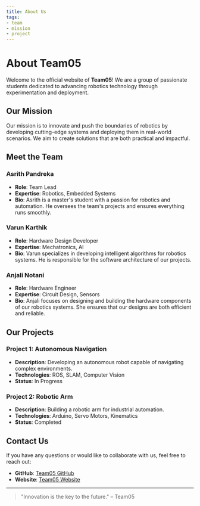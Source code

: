 ```yaml
---
title: About Us
tags:
- team
- mission
- project
---
```


# About Team05

Welcome to the official website of **Team05**! We are a group of passionate students dedicated to advancing robotics technology through experimentation and deployment.

## Our Mission

Our mission is to innovate and push the boundaries of robotics by developing cutting-edge systems and deploying them in real-world scenarios. We aim to create solutions that are both practical and impactful.

## Meet the Team

### Asrith Pandreka
- **Role**: Team Lead
- **Expertise**: Robotics, Embedded Systems
- **Bio**: Asrith is a master's student with a passion for robotics and automation. He oversees the team's projects and ensures everything runs smoothly.

### Varun Karthik
- **Role**: Hardware Design Developer
- **Expertise**: Mechatronics, AI
- **Bio**: Varun specializes in developing intelligent algorithms for robotics systems. He is responsible for the software architecture of our projects.

### Anjali Notani
- **Role**: Hardware Engineer
- **Expertise**: Circuit Design, Sensors
- **Bio**: Anjali focuses on designing and building the hardware components of our robotics systems. She ensures that our designs are both efficient and reliable.

## Our Projects

### Project 1: Autonomous Navigation
- **Description**: Developing an autonomous robot capable of navigating complex environments.
- **Technologies**: ROS, SLAM, Computer Vision
- **Status**: In Progress

### Project 2: Robotic Arm
- **Description**: Building a robotic arm for industrial automation.
- **Technologies**: Arduino, Servo Motors, Kinematics
- **Status**: Completed

## Contact Us

If you have any questions or would like to collaborate with us, feel free to reach out:

- **GitHub**: [Team05 GitHub](https://github.com/RAS598-2025-S-Team05)
- **Website**: [Team05 Website](https://ras598-2025-s-team05.github.io/)

---

> "Innovation is the key to the future." – Team05